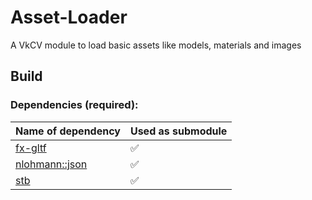 # Asset-Loader

A VkCV module to load basic assets like models, materials and images

## Build

### Dependencies (required):

| Name of dependency | Used as submodule |
|----------------------------------------------------|---|
| [fx-gltf](https://github.com/jessey-git/fx-gltf)   | ✅ |
| [nlohmann::json](https://github.com/nlohmann/json) | ✅ |
| [stb](https://github.com/nothings/stb)             | ✅ |

